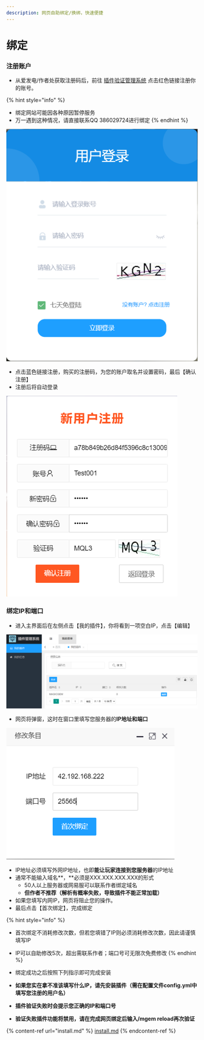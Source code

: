 ```yaml
---
description: 网页自助绑定/换绑，快速便捷
---
```


# 绑定

### 注册账户

* 从爱发电/作者处获取注册码后，前往 [插件验证管理系统](http://42.192.128.205) 点击红色链接注册你的账号。

{% hint style="info" %}
* 绑定网站可能因各种原因暂停服务
* 万一遇到这种情况，请直接联系QQ 386029724进行绑定
{% endhint %}

![](<../.gitbook/assets/image (5).png>)

* 点击蓝色链接注册，购买的注册码，为您的账户取名并设置密码，最后【确认注册】
* 注册后将自动登录

![](<../.gitbook/assets/image (6).png>)

### 绑定IP和端口

* 进入主界面后在左侧点击【我的插件】，你将看到一项空白IP，点击【编辑】

![](<../.gitbook/assets/image (7).png>)

* 网页将弹窗，这时在窗口里填写您服务器的**IP地址和端口**

![](<../.gitbook/assets/image (8).png>)

* IP地址必须填写外网IP地址，也即**能让玩家连接到您服务器**的IP地址
* 通常不能输入域名**，**必须是XXX.XXX.XXX.XXX的形式
  * 50人以上服务器或网易服可以联系作者绑定域名
  * **但作者不推荐（解析有概率失败，导致插件不能正常加载）**
* 如果您填写内网IP，网页将阻止您的操作。
* 最后点击【首次绑定】，完成绑定

{% hint style="info" %}
* 首次绑定不消耗修改次数，但若您填错了IP则必须消耗修改次数，因此请谨慎填写IP
* IP可以自助修改5次，超出需联系作者；端口号可无限次免费修改
{% endhint %}

* 绑定成功之后按照下列指示即可完成安装
* **如果您实在拿不准该填写什么IP，请先安装插件（需在配置文件config.yml中填写您注册的用户名）**
* **插件验证失败时会提示您正确的IP和端口号**
* **验证失败插件功能将禁用，请在完成网页绑定后输入/mgem reload再次验证**

{% content-ref url="install.md" %}
[install.md](install.md)
{% endcontent-ref %}
